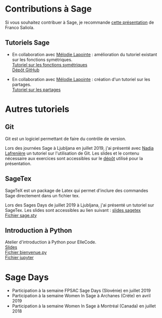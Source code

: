 # Contributions à Sage 

  Si vous souhaitez contribuer à Sage, je recommande [cette présentation](https://saliola.github.io/contributing-to-sage/) de Franco Saliola. 

## Tutoriels Sage

  * En collaboration avec [Mélodie Lapointe](https://lapointemelodie.github.io/) : amélioration du tutoriel existant sur les fonctions symétriques. <br />
     [Tutoriel sur les fonctions symétriques](https://more-sagemath-tutorials.readthedocs.io/en/latest/tutorial-symmetric-functions.html) <br />
     [Dépôt GitHub](https://github.com/sagemath/more-sagemath-tutorials)
     
  * En collaboration avec [Mélodie Lapointe](https://lapointemelodie.github.io/) : création d'un tutoriel sur les partages. <br />
     [Tutoriel sur les partages](https://more-sagemath-tutorials.readthedocs.io/en/latest/tutorial-partitions.html) <br />
     
# Autres tutoriels 

## Git 

  Git est un logiciel permettant de faire du contrôle de version. 
  
  Lors des journées Sage à Ljubljana en juillet 2019, j'ai présenté avec [Nadia Lafrenière](https://nadialafreniere.github.io/) un tutoriel sur l'utilisation
  de Git. Les slides et le contenu nécessaire aux exercices sont accessibles sur le [dépôt](https://github.com/phubert/git_sagedays2019) utilisé pour la présentation. 

## SageTex

  SageTeX est un package de Latex qui permet d'inclure des commandes Sage directement dans un fichier tex. 
   
  Lors des Sages Days de juillet 2019 à Ljubljana, j'ai présenté un tutoriel sur SageTex. Les slides sont accessibles au lien suivant : 
  [slides sagetex](sagetex-tutorial.pdf) <br>
  [Fichier sage.sty](sagetex.sty)

## Introduction à Python

  Atelier d'introduction à Python pour ElleCode. <br>
  [Slides](python/atelier_python.pdf) <br>
  [Fichier bienvenue.py](python/bienvenue.py) <br>
  [Fichier jupyter](python/intro_python.ipynb) <br>
  
     
# Sage Days

  * Participation à la semaine FPSAC Sage Days (Slovénie) en juillet 2019
  * Participation à la semaine Women In Sage à Archanes (Crète) en avril 2019
  * Participation à la semaine Women In Sage à Montréal (Canada) en juillet 2018
  
